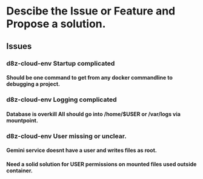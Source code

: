 # Descibe the Issue or Feature and Propose a solution.

## Issues
### d8z-cloud-env Startup complicated
#### Should be one command to get from any docker commandline to debugging a project.

### d8z-cloud-env Logging complicated
#### Database is overkill  All should go into /home/$USER or /var/logs via mountpoint.

### d8z-cloud-env User missing or unclear.
#### Gemini service doesnt have a user and writes files as root.
#### Need a solid solution for USER permissions on mounted files used outside container.
